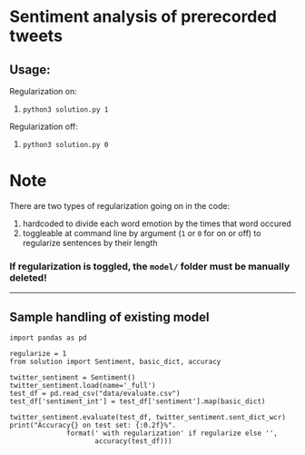 # Sentiment analysis of prerecorded tweets

## Usage:

Regularization on:

1.  `python3 solution.py 1`

Regularization off:

1.  `python3 solution.py 0`

# Note

There are two types of regularization going on in the code:

1. hardcoded to divide each word emotion by the times that word occured
1. toggleable at command line by argument (`1` or `0` for on or off) to regularize sentences by their length

### If regularization is toggled, the `model/` folder must be manually deleted!

<hr>

## Sample handling of existing model

```
import pandas as pd

regularize = 1
from solution import Sentiment, basic_dict, accuracy

twitter_sentiment = Sentiment()
twitter_sentiment.load(name='_full')
test_df = pd.read_csv("data/evaluate.csv")
test_df['sentiment_int'] = test_df['sentiment'].map(basic_dict)

twitter_sentiment.evaluate(test_df, twitter_sentiment.sent_dict_wcr)
print("Accuracy{} on test set: {:0.2f}%".
              format(' with regularization' if regularize else '',
                     accuracy(test_df)))
 ```
